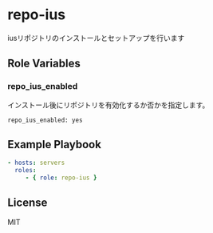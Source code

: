 repo-ius
=========

iusリポジトリのインストールとセットアップを行います


Role Variables
--------------

### repo_ius_enabled

インストール後にリポジトリを有効化するか否かを指定します。

```
repo_ius_enabled: yes
```

Example Playbook
----------------

```yaml
- hosts: servers
  roles:
     - { role: repo-ius }
```


License
-------

MIT
